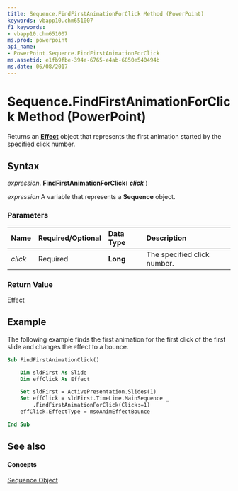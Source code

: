 ```yaml
---
title: Sequence.FindFirstAnimationForClick Method (PowerPoint)
keywords: vbapp10.chm651007
f1_keywords:
- vbapp10.chm651007
ms.prod: powerpoint
api_name:
- PowerPoint.Sequence.FindFirstAnimationForClick
ms.assetid: e1fb9fbe-394e-6765-e4ab-6850e540494b
ms.date: 06/08/2017
---
```



# Sequence.FindFirstAnimationForClick Method (PowerPoint)

Returns an  **[Effect](PowerPoint.Effect.md)** object that represents the first animation started by the specified click number.


## Syntax

 _expression_. **FindFirstAnimationForClick**( **_click_** )

 _expression_ A variable that represents a **Sequence** object.


### Parameters



|**Name**|**Required/Optional**|**Data Type**|**Description**|
|:-----|:-----|:-----|:-----|
| _click_|Required|**Long**|The specified click number.|

### Return Value

Effect


## Example

The following example finds the first animation for the first click of the first slide and changes the effect to a bounce.


```vb
Sub FindFirstAnimationClick()

    Dim sldFirst As Slide
    Dim effClick As Effect

    Set sldFirst = ActivePresentation.Slides(1)
    Set effClick = sldFirst.TimeLine.MainSequence _
        .FindFirstAnimationForClick(Click:=1)
    effClick.EffectType = msoAnimEffectBounce

End Sub
```


## See also


#### Concepts


[Sequence Object](PowerPoint.Sequence.md)

